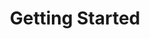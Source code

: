---
image: /images/NodeAndRel.png
title: Getting Started
position: 1.02
description: 
content_markdown: >-
  ###### Technopedia endpoints enable to you to use the Technopedia ID endpoint to get product information for a specific product by specifying the Technopedia ID, and to use the Technopedia query language (TQL) with the TQL endpoint to query data from the Technopedia database.<br>
  The base URL for all API queries is: https://v6.technopedia.com/ <br>

  
  #### Make API requests with cURL or a third-part API client<br>

  Examples of API GET requests and MATCH statements are provided throughout this guide. 
  Typically, Mac and Linux users have cURL installed, and Windows users most likely have to install cURL. 
  For example, <br>
  `curl -G -H "Authorization: Bearer <API_KEY>" https://v6.technopedia.com/tql" --data-urlencode "q=MATCH (s:SOFTWARE) RETURN s.title"`
  
  You can also use a third-party API client, such as Postman to send API requests.<br>
  <br>
  ![API Image](/images/bearer_token.png){: .img-responsive}<br>
    
 
  #### Get your API key<br>

  Before you can get data from data from the Technopedia database, you must get an API key from Flexera Technopedia support.<br>

  #### Method<br>

  You can only make GET API requests to the Technopedia database.<br>

  #### Parameters<br>

  For the Technopedia-id endpoint, you provide the Technopedia ID.<br>
  For the TQL endpoint, you provide MATCH statements with parameters that specify nodes, attributes, and relationships.


left_code_blocks:
  - code_block: |-
      {
        "error": true,
        "message": "error message here"
      }
    title: Response
    language: json
    right_code_blocks:
  - code_block: "{\r\n  \"error\": true,\r\n  \"message\": \"error message here\"\r\n}\r\n\r\n{\r\n    \"message\": \"Internal Server Error\",\r\n    \"request-id\": \"4f6bfd02-e367-4a61-90c7-832d0226dd8c\"\r\n}"
    title: Error Examples
    language: json
left_code_blocks:
  - code_block: |-
      $.ajax({
        "url": "http://api.myapp.com/books/3",
        "type": "DELETE",
        "data": {
          "token": "YOUR_APP_KEY"
        },
        "success": function(data) {
          alert(data);
        }
      });
    title: jQuery
    language: javascript
right_code_blocks:
  - code_block: |2-
      {
        "id": 3,
        "status": "deleted"
      }
    title: Response
    language: json
  - code_block: |2-
      {
        "error": true,
        "message": "Book doesn't exist"
      }
    title: Error
    language: json
---